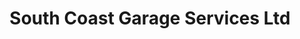 ---
title: "South Coast Garage Services Ltd"
url: /eastbourne/south-coast-garage-services-ltd/
shop: car repair
---